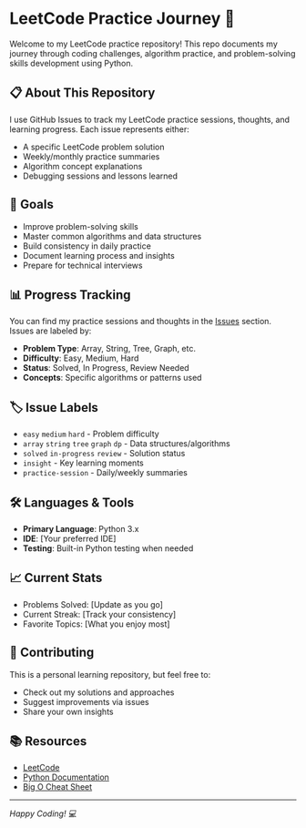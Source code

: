 # LeetCode Practice Journey 🚀

Welcome to my LeetCode practice repository! This repo documents my journey through coding challenges, algorithm practice, and problem-solving skills development using Python.

## 📋 About This Repository

I use GitHub Issues to track my LeetCode practice sessions, thoughts, and learning progress. Each issue represents either:
- A specific LeetCode problem solution
- Weekly/monthly practice summaries
- Algorithm concept explanations
- Debugging sessions and lessons learned

## 🎯 Goals

- Improve problem-solving skills
- Master common algorithms and data structures
- Build consistency in daily practice
- Document learning process and insights
- Prepare for technical interviews

## 📊 Progress Tracking

You can find my practice sessions and thoughts in the [Issues](../../issues) section. Issues are labeled by:
- **Problem Type**: Array, String, Tree, Graph, etc.
- **Difficulty**: Easy, Medium, Hard
- **Status**: Solved, In Progress, Review Needed
- **Concepts**: Specific algorithms or patterns used

## 🏷️ Issue Labels

- `easy` `medium` `hard` - Problem difficulty
- `array` `string` `tree` `graph` `dp` - Data structures/algorithms
- `solved` `in-progress` `review` - Solution status
- `insight` - Key learning moments
- `practice-session` - Daily/weekly summaries

## 🛠️ Languages & Tools

- **Primary Language**: Python 3.x
- **IDE**: [Your preferred IDE]
- **Testing**: Built-in Python testing when needed

## 📈 Current Stats

- Problems Solved: [Update as you go]
- Current Streak: [Track your consistency]
- Favorite Topics: [What you enjoy most]

## 🤝 Contributing

This is a personal learning repository, but feel free to:
- Check out my solutions and approaches
- Suggest improvements via issues
- Share your own insights

## 📚 Resources

- [LeetCode](https://leetcode.com/)
- [Python Documentation](https://docs.python.org/3/)
- [Big O Cheat Sheet](https://www.bigocheatsheet.com/)

---

*Happy Coding! 💻*
